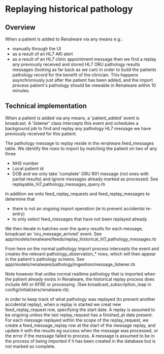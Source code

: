 # Replaying historical pathology

## Overview

When a patient is added to Renalware via any means e.g.:
- manually through the UI
- as a result of an HL7 AKI alert
- as a result of an HL7 clinic appointment message
then we find a replay any  previously received and stored HL7 ORU pathology results messages
(looking as far back as we can) in order to build the patients pathology record for the benefit of
the clinician. This happens asynchronously just after the patient has been added, and the import
process patient's pathology should be viewable in Renalware within 10 minutes.

## Technical implementation

When a patient is added via any means, a 'patient_added' event is broadcast.
A 'listener' class intercepts this event and schedules a background job to find and replay
any pathology HL7 message we have previously received for this patient.

The pathology message to replay reside in the renalware.feed_messages table.
We identify the rows to import by matching the patient on two of any three
- NHS number
- Local patient id
- DOB
and we only take 'complete' ORU R01 message (not ones with partial results) and ignore messages
already marked as processed.
See replayable_hl7_pathology_messages_query.rb

In addition we onto feed_replay_requests and feed_replay_messages to determine that
- there is not an ongoing import operation (ie to prevent accidental re-entry)
- to only select feed_messages that have not been replayed already

We then iterate in batches over the query results for each message, broadcast an
'oru_message_arrived' event.
See app/models/renalware/feeds/replay_historical_hl7_pathology_messages.rb

From here on the normal pathology import process intercepts the event and creates the relevant
pathology_observation_* rows, which will then appear in the patient's pathology screens.
See app/models/renalware/pathology/ingestion/message_listener.rb

Note however that unlike normal realtime pathology that is imported when the patient already
exists in Renalware, the historical replay process does include AKI or KFRE or processing.
(See broadcast_subscription_map in config/initializers/renalware.rb).

In order to keep track of what pathology was replayed (to prevent another accidental replay),
when a replay is started we creat new feed_replay_request row, specifying the start date.
A replay is assumed to be ongoing unless the last replay_request has a finished_at date present.
For each message replayed within the scope of the replay_request, we create a
feed_message_replay row at the start of the message replay, and update it with the results eg
success when the message was processed, or the error if the message failed to process.
A message is assumed to be in the process of being imported if it has been created in the database
but is not marked as complete.


